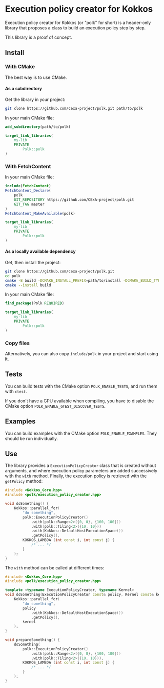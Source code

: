 # Execution policy creator for Kokkos

Execution policy creator for Kokkos (or "polk" for short) is a header-only library that proposes a class to build an execution policy step by step.

This library is a proof of concept.

## Install

### With CMake

The best way is to use CMake.

#### As a subdirectory

Get the library in your project:

```sh
git clone https://github.com/cexa-project/polk.git path/to/polk
```

In your main CMake file:

```cmake
add_subdirectory(path/to/polk)

target_link_libraries(
    my-lib
    PRIVATE
        Polk::polk
)
```

### With FetchContent

In your main CMake file:

<!-- URL https://github.com/CExA-project/polk/archive/refs/tags/0.1.0.tar.gz -->

```cmake
include(FetchContent)
FetchContent_Declare(
    polk
    GIT_REPOSITORY https://github.com/CExA-project/polk.git
    GIT_TAG master
)
FetchContent_MakeAvailable(polk)

target_link_libraries(
    my-lib
    PRIVATE
        Polk::polk
)
```

#### As a locally available dependency

Get, then install the project:

```sh
git clone https://github.com/cexa-project/polk.git
cd polk
cmake -B build -DCMAKE_INSTALL_PREFIX=path/to/install -DCMAKE_BUILD_TYPE=Release # other Kokkos options here if needed
cmake --install build
```

In your main CMake file:

```cmake
find_package(Polk REQUIRED)

target_link_libraries(
    my-lib
    PRIVATE
        Polk::polk
)
```

### Copy files

Alternatively, you can also copy `include/polk` in your project and start using it.

## Tests

You can build tests with the CMake option `POLK_ENABLE_TESTS`, and run them with `ctest`.

If you don't have a GPU available when compiling, you have to disable the CMake option `POLK_ENABLE_GTEST_DISCOVER_TESTS`.

## Examples

You can build examples with the CMake option `POLK_ENABLE_EXAMPLES`.
They should be run individually.

## Use

The library provides a `ExecutionPolicyCreator` class that is created without arguments, and where execution policy parameters are added successively with the `with` method.
Finally, the execution policy is retrieved with the `getPolicy` method:

```cpp
#include <Kokkos_Core.hpp>
#include <polk/execution_policy_creator.hpp>

void doSomething() {
    Kokkos::parallel_for(
        "do something",
        polk::ExecutionPolicyCreator()
            .with(polk::Range<2>({0, 0}, {100, 100}))
            .with(polk::Tiling<2>({10, 10}))
            .with(Kokkos::DefaultHostExecutionSpace())
            .getPolicy(),
        KOKKOS_LAMBDA (int const i, int const j) {
            /* ... */
        }
    );
}
```

The `with` method can be called at different times:

```cpp
#include <Kokkos_Core.hpp>
#include <polk/execution_policy_creator.hpp>

template <typename ExecutionPolicyCreator, typename Kernel>
void doSomething(ExecutionPolicyCreator const& policy, Kernel const& kernel) {
    Kokkos::parallel_for(
        "do something",
        policy
            .with(Kokkos::DefaultHostExecutionSpace())
            .getPolicy(),
        kernel
    );
}

void prepareSomething() {
    doSomething(
        polk::ExecutionPolicyCreator()
            .with(polk::Range<2>({0, 0}, {100, 100}))
            .with(polk::Tiling<2>({10, 10})),
        KOKKOS_LAMBDA (int const i, int const j) {
            /* ... */
        }
    );
}
```
